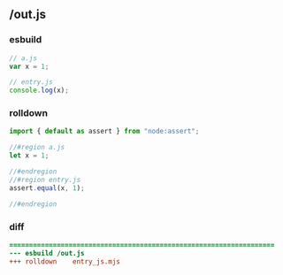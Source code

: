 ## /out.js
### esbuild
```js
// a.js
var x = 1;

// entry.js
console.log(x);
```
### rolldown
```js
import { default as assert } from "node:assert";

//#region a.js
let x = 1;

//#endregion
//#region entry.js
assert.equal(x, 1);

//#endregion

```
### diff
```diff
===================================================================
--- esbuild	/out.js
+++ rolldown	entry_js.mjs

```
